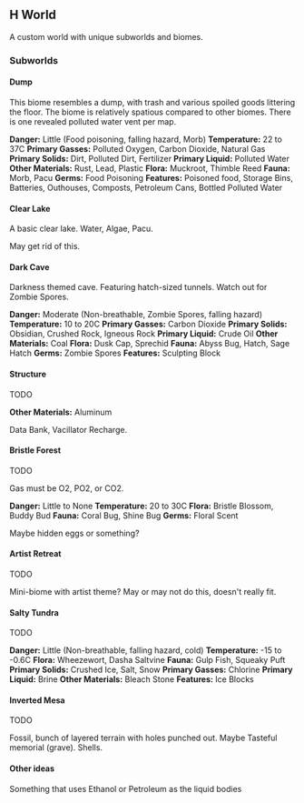 ## H World

A custom world with unique subworlds and biomes.

### Subworlds

#### Dump
This biome resembles a dump, with trash and various spoiled goods littering the floor. The biome is relatively spatious compared to other biomes. There is one revealed polluted water vent per map.

**Danger:** Little (Food poisoning, falling hazard, Morb)
**Temperature:** 22 to 37C
**Primary Gasses:** Polluted Oxygen, Carbon Dioxide, Natural Gas
**Primary Solids:** Dirt, Polluted Dirt, Fertilizer
**Primary Liquid:** Polluted Water
**Other Materials:** Rust, Lead, Plastic
**Flora:** Muckroot, Thimble Reed
**Fauna:** Morb, Pacu
**Germs:** Food Poisoning
**Features:** Poisoned food, Storage Bins, Batteries, Outhouses, Composts, Petroleum Cans, Bottled Polluted Water

#### Clear Lake
A basic clear lake. Water, Algae, Pacu.

May get rid of this.


#### Dark Cave
Darkness themed cave. Featuring hatch-sized tunnels. Watch out for Zombie Spores.

**Danger:** Moderate (Non-breathable, Zombie Spores, falling hazard)
**Temperature:** 10 to 20C
**Primary Gasses:** Carbon Dioxide
**Primary Solids:** Obsidian, Crushed Rock, Igneous Rock
**Primary Liquid:** Crude Oil
**Other Materials:** Coal
**Flora:** Dusk Cap, Sprechid
**Fauna:** Abyss Bug, Hatch, Sage Hatch
**Germs:** Zombie Spores
**Features:** Sculpting Block


#### Structure
TODO

**Other Materials:** Aluminum

Data Bank, Vacillator Recharge.


#### Bristle Forest
TODO

Gas must be O2, PO2, or CO2.

**Danger:** Little to None
**Temperature:** 20 to 30C
**Flora:** Bristle Blossom, Buddy Bud
**Fauna:** Coral Bug, Shine Bug
**Germs:** Floral Scent

Maybe hidden eggs or something?

#### Artist Retreat
TODO

Mini-biome with artist theme? May or may not do this, doesn't really fit.

#### Salty Tundra
TODO

**Danger:** Little (Non-breathable, falling hazard, cold)
**Temperature:** -15 to -0.6C
**Flora:** Wheezewort, Dasha Saltvine
**Fauna:** Gulp Fish, Squeaky Puft
**Primary Solids:** Crushed Ice, Salt, Snow
**Primary Gasses:** Chlorine
**Primary Liquid:** Brine
**Other Materials:** Bleach Stone
**Features:** Ice Blocks


#### Inverted Mesa
TODO

Fossil, bunch of layered terrain with holes punched out. Maybe Tasteful memorial (grave). Shells.


#### Other ideas

Something that uses Ethanol or Petroleum as the liquid bodies
